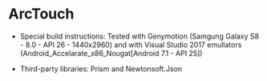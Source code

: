 # ArcTouch

- Special build instructions:
Tested with Genymotion (Samgung Galaxy S8 - 8.0 - API 26 - 1440x2960) and with Visual Studio 2017 emullators (Android_Accelarate_x86_Nougat[Android 7.1 - API 25])

- Third-party libraries:
Prism and Newtonsoft.Json
